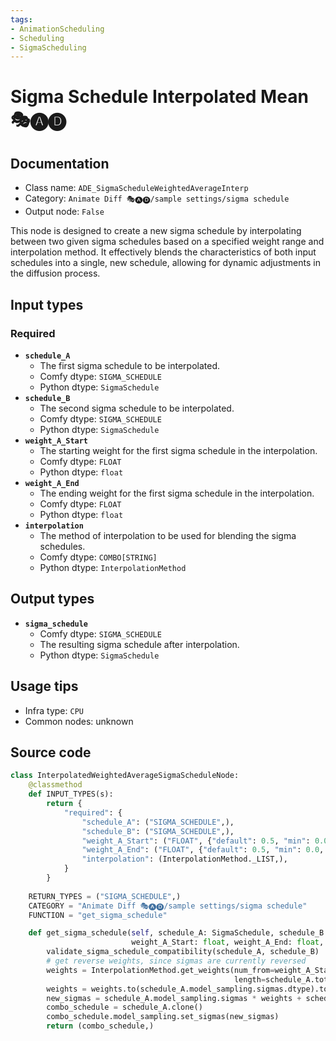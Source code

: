 ```yaml
---
tags:
- AnimationScheduling
- Scheduling
- SigmaScheduling
---
```


# Sigma Schedule Interpolated Mean 🎭🅐🅓
## Documentation
- Class name: `ADE_SigmaScheduleWeightedAverageInterp`
- Category: `Animate Diff 🎭🅐🅓/sample settings/sigma schedule`
- Output node: `False`

This node is designed to create a new sigma schedule by interpolating between two given sigma schedules based on a specified weight range and interpolation method. It effectively blends the characteristics of both input schedules into a single, new schedule, allowing for dynamic adjustments in the diffusion process.
## Input types
### Required
- **`schedule_A`**
    - The first sigma schedule to be interpolated.
    - Comfy dtype: `SIGMA_SCHEDULE`
    - Python dtype: `SigmaSchedule`
- **`schedule_B`**
    - The second sigma schedule to be interpolated.
    - Comfy dtype: `SIGMA_SCHEDULE`
    - Python dtype: `SigmaSchedule`
- **`weight_A_Start`**
    - The starting weight for the first sigma schedule in the interpolation.
    - Comfy dtype: `FLOAT`
    - Python dtype: `float`
- **`weight_A_End`**
    - The ending weight for the first sigma schedule in the interpolation.
    - Comfy dtype: `FLOAT`
    - Python dtype: `float`
- **`interpolation`**
    - The method of interpolation to be used for blending the sigma schedules.
    - Comfy dtype: `COMBO[STRING]`
    - Python dtype: `InterpolationMethod`
## Output types
- **`sigma_schedule`**
    - Comfy dtype: `SIGMA_SCHEDULE`
    - The resulting sigma schedule after interpolation.
    - Python dtype: `SigmaSchedule`
## Usage tips
- Infra type: `CPU`
- Common nodes: unknown


## Source code
```python
class InterpolatedWeightedAverageSigmaScheduleNode:
    @classmethod
    def INPUT_TYPES(s):
        return {
            "required": {
                "schedule_A": ("SIGMA_SCHEDULE",),
                "schedule_B": ("SIGMA_SCHEDULE",),
                "weight_A_Start": ("FLOAT", {"default": 0.5, "min": 0.0, "max": 1.0, "step": 0.001}),
                "weight_A_End": ("FLOAT", {"default": 0.5, "min": 0.0, "max": 1.0, "step": 0.001}),
                "interpolation": (InterpolationMethod._LIST,),
            }
        }
    
    RETURN_TYPES = ("SIGMA_SCHEDULE",)
    CATEGORY = "Animate Diff 🎭🅐🅓/sample settings/sigma schedule"
    FUNCTION = "get_sigma_schedule"

    def get_sigma_schedule(self, schedule_A: SigmaSchedule, schedule_B: SigmaSchedule,
                           weight_A_Start: float, weight_A_End: float, interpolation: str):
        validate_sigma_schedule_compatibility(schedule_A, schedule_B)
        # get reverse weights, since sigmas are currently reversed
        weights = InterpolationMethod.get_weights(num_from=weight_A_Start, num_to=weight_A_End,
                                                  length=schedule_A.total_sigmas(), method=interpolation, reverse=True)
        weights = weights.to(schedule_A.model_sampling.sigmas.dtype).to(schedule_A.model_sampling.sigmas.device)
        new_sigmas = schedule_A.model_sampling.sigmas * weights + schedule_B.model_sampling.sigmas * (1.0-weights)
        combo_schedule = schedule_A.clone()
        combo_schedule.model_sampling.set_sigmas(new_sigmas)
        return (combo_schedule,)

```
